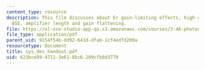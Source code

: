 ```yaml
---
content_type: resource
description: This file discusses about Er gain-limiting effects, high concentration,
  ASE, amplifier length and gain flattening.
file: https://ol-ocw-studio-app-qa.s3.amazonaws.com/courses/3-46-photonic-materials-and-devices-spring-2006/623bce8947113e618bc6209cfb8d3779_sys_des_handout.pdf
file_type: application/pdf
parent_uid: 9154f54b-dd92-641d-dfab-1cf4edfd209a
resourcetype: Document
title: sys_des_handout.pdf
uid: 623bce89-4711-3e61-8bc6-209cfb8d3779
---
```

